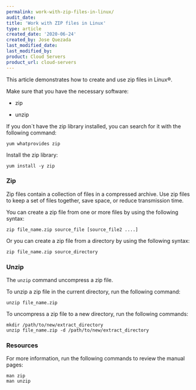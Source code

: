 ```yaml
---
permalink: work-with-zip-files-in-linux/
audit_date:
title: 'Work with ZIP files in Linux'
type: article
created_date: '2020-06-24'
created_by: Jose Quezada
last_modified_date:
last_modified_by:
product: Cloud Servers
product_url: cloud-servers
---
```


This article demonstrates how to create and use zip files in Linux&reg;. 

Make sure that you have the necessary software:

- zip 

- unzip

If you don´t have the zip library installed, you can search for it with the following command:

    yum whatprovides zip

Install the zip library:

    yum install -y zip
    
### Zip

Zip files contain a collection of files in a compressed archive. Use zip files to keep a set of files
together, save space, or reduce transmission time.

You can create a zip file from one or more files by using the following syntax:

    zip file_name.zip source_file [source_file2 ....]

Or you can create a zip file from a directory by using the following syntax:

    zip file_name.zip source_directory
    
### Unzip

The `unzip` command uncompress a zip file.

To unzip a zip file in the current directory, run the following command:

    unzip file_name.zip

To uncompress a zip file to a new directory, run the following commands:

    mkdir /path/to/new/extract_directory
    unzip file_name.zip -d /path/to/new/extract_directory

### Resources

For more information, run the following commands to review the manual pages:

    man zip
    man unzip
